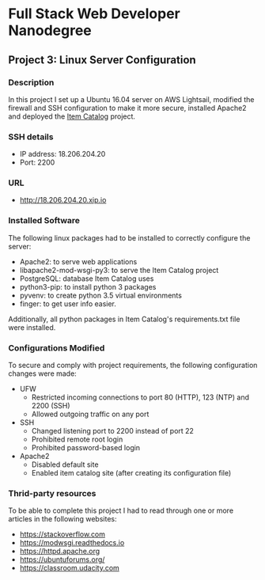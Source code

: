 
# Full Stack Web Developer Nanodegree
## Project 3: Linux Server Configuration
### Description
In this project I set up a Ubuntu 16.04 server on AWS Lightsail, modified the firewall and SSH configuration to make it more secure, installed Apache2 and deployed the [Item Catalog](https://github.com/aledejesus/item_catalog) project.

### SSH details
* IP address: 18.206.204.20
* Port: 2200

### URL
* http://18.206.204.20.xip.io

### Installed Software
The following linux packages had to be installed to correctly configure the server:
* Apache2: to serve web applications
* libapache2-mod-wsgi-py3: to serve the Item Catalog project
* PostgreSQL: database Item Catalog uses
* python3-pip: to install python 3 packages
* pyvenv: to create python 3.5 virtual environments
* finger: to get user info easier.

Additionally, all python packages in Item Catalog's requirements.txt file were installed.

### Configurations Modified
To secure and comply with project requirements, the following configuration changes were made:
* UFW
  * Restricted incoming connections to port 80 (HTTP), 123 (NTP) and 2200 (SSH)
  * Allowed outgoing traffic on any port
* SSH
  * Changed listening port to 2200 instead of port 22
  * Prohibited remote root login
  * Prohibited password-based login
* Apache2
  * Disabled default site
  * Enabled item catalog site (after creating its configuration file)

### Thrid-party resources

To be able to complete this project I had to read through one or more articles in the following websites:
* https://stackoverflow.com
* https://modwsgi.readthedocs.io
* https://httpd.apache.org
* https://ubuntuforums.org/
* https://classroom.udacity.com
